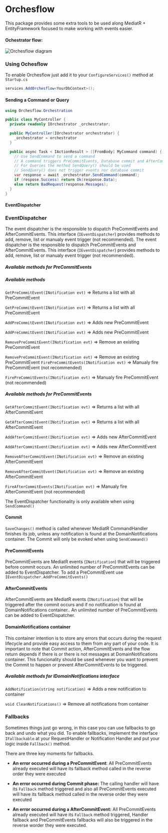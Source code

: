 # Orchesflow

This package provides some extra tools to be used along MediatR + EntityFramework focused to make working with events easier.

#### Ochestrator flow:

![Orchesflow diagram](https://i.imgur.com/ffI6xD1.png)

### Using Ochesflow
To enable Orchesflow just add it to your `ConfigureServices()` method at `Startup.cs`
````csharp
services.AddOrchesflow<YourDbContext>();
````
#### Sending a Command or Query
````csharp
using Orchesflow.Orchestration

public class MyController {
  private readonly IOrchestrator _orchestrator;

  public MyController(IOrchestrator orchestrator) {
    _orchestrator = orchestrator
  }

  public async Task < IActionResult > ([FromBody] MyCommand command) {
    // Use SendCommand to send a command
    // A command triggers PreCommitEvents, Database commit and AfterCommitEvents
    // For Queries the method SendQuery() should be used
    // SendQuery() does not trigger events nor database commit
    var response = await _orchestrator.SendCommand(command);
    if (respose.Success) return Ok(response.Data);
    else return BadRequest(response.Messages);
  }
}
````
#### EventDispatcher
### EventDispatcher
The event dispatcher is the responsible to dispatch PreCommitEvents and AfterCommitEvents. This interface (`IEventDispatcher`) provides methods to add, remove, list or manualy event trigger (not recommended).
The event dispatcher is the responsible to dispatch PreCommitEvents and AfterCommitEvents. This interface (`IEventDispatcher`) provides methods to add, remove, list or manualy event trigger (not recommended).
##### Available methods for PreCommitEvents
##### Available methods
`GetPreCommitEvent(INotification evt)` => Returns a list with all PreCommitEvent

`GetPreCommitEvent(INotification evt)` => Returns a list with all PreCommitEvent

`AddPreCommitEvent(INotification evt)` => Adds new PreCommitEvent

`AddPreCommitEvent(INotification evt)` => Adds new PreCommitEvent

`RemovePreCommitEvent(INotification evt)` => Remove an existing PreCommitEvent

`RemovePreCommitEvent(INotification evt)` => Remove an existing PreCommitEvent
`FirePreCommitEvents(INotification evt)` => Manualy fire PreCommitEvent (not recommended)

`FirePreCommitEvents(INotification evt)` => Manualy fire PreCommitEvent (not recommended)
####  
##### Available methods for PreCommitEvents
`GetAfterCommitEvent(INotification evt)` => Returns a list with all AfterCommitEvent

`GetAfterCommitEvent(INotification evt)` => Returns a list with all AfterCommitEvent

`AddAfterCommitEvent(INotification evt)` => Adds new AfterCommitEvent

`AddAfterCommitEvent(INotification evt)` => Adds new AfterCommitEvent

`RemoveAfterCommitEvent(INotification evt)` => Remove an existing AfterCommitEvent

`RemoveAfterCommitEvent(INotification evt)` => Remove an existing AfterCommitEvent

`FireAfterCommitEvents(INotification evt)` => Manualy fire AfterCommitEvent (not recommended)

The EventDispatcher functionality is only available when using `SendCommand()`

#### Commit
`SaveChanges()` method is called whenever MediatR CommandHandler finishes its job, unless any notification is found at the DomainNotifications container.
The Commit will only be evoked when using `SendCommand()`

#### PreCommitEvents
PreCommitEvents are MediatR events (`INotification`) that will be triggered before commit occurs. An unlimited number of PreCommitEvents can be added to EventDispatcher.
To add a PreCommitEvent use `IEventDispatcher.AddPreCommitEvents()`

#### AfterCommitEvents
AfterCommitEvents are MediatR events (`INotification`) that will be triggered after the  commit occurs and if no notification is found at DomainNotifications container.. An unlimited number of PreCommitEvents can be added to EventDispatcher.

#### DomainNotifications container
This container intention is to store any errors that occurs during the request lifecycle and provide easy access to them from any part of your code. It is important to note that Commit action, AfterCommitEvents and the flow return depends if there is or there is not messages at DomainNotifications container. This funcionality should be used whenever you want to prevent the Commit to happen or prevent AfterCommitEvents to be triggered.

##### Available methods for IDomainNotifications interface

`AddNotification(string notification)` => Adds a new notification to container

`void CleanNotifications()` => Remove all notifications from container

### Fallbacks

Sometimes things just go wrong, in this case you can use fallbacks to go back and undo what you did.
To enable fallbacks, implement the interface `IFallbackable` at your RequestHandler or Notification Handler and put your logic inside `Fallback()` method.

There are three key moments for fallbacks.

- **An error occurred during a PreCommitEvent**: All PreCommitEvents already executed will have its fallback method called in the reverse order they were executed

- **An error occurred during Commit phase:** The calling handler will have its `Fallback` method triggered and also all PreCommitEvents executed will have its fallback method called in the reverse order they were executed

- **An error occurred during a AfterCommitEvent:** All PreCommitEvents already executed will have its `Fallback` method triggered, Handler fallback and PreCommitEvents fallbacks will also be triggered in the reverse worder they were executed.
